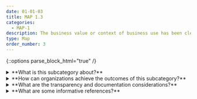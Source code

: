 ```yaml
---
date: 01-01-03
title: MAP 1.3
categories:
  - MAP-1
description: The business value or context of business use has been clearly defined or – in the case of assessing existing AI systems – re-evaluated.
type: Map
order_number: 3
---
```

{::options parse_block_html="true" /} 


<details>
<summary markdown="span">**What is this subcategory about?**</summary>      
<br>
AI systems should present a business benefit beyond the status quo when considering inherent risks and implicit or explicit costs. Defining and documenting the specific business purpose of an AI system helps teams to evaluate risks and increases the clarity of “go/no-go” decisions about whether to deploy.

</details>

<details>
<summary markdown="span">**How can organizations achieve the outcomes of this subcategory?**</summary>

* Build transparent practices into AI system development processes.
* Review the documented system purpose from a socio-technical perspective and in consideration of societal values.
* Determine possible misalignment between societal values and stated organizational principles and code of ethics.
* Flag latent incentives that may contribute to negative impacts.
* Balance AI system purpose with potential risks, societal values, and stated organizational principles.

</details>

<details>
<summary markdown="span">**What are the transparency and documentation considerations?**</summary>  

**Transparency Considerations – Key Questions: MAP 1.3**
- How does the AI system help the entity meet its goals and objectives?
- How do the technical specifications and requirements align with the AI system’s goals and objectives?
- To what extent is the output of each component appropriate for the operational context?
-  What (other) tasks could the dataset be used for? Are there obvious tasks for which it should not be used?

**AI Transparency Resources: MAP 1.3**
- Assessment List for Trustworthy AI (ALTAI) - The High-Level Expert Group on AI – 2019
- Including Insights from the Comptroller General’s Forum on the Oversight of Artificial Intelligence An Accountability Framework for Federal Agencies and Other Entities,” 2021
- Datasheets for Datasets"

</details>

<details>
<summary markdown="span">**What are some informative references?**</summary>      
<br>
Abeba Birhane, Pratyusha Kalluri, Dallas Card, et al. 2022. The Values Encoded in Machine Learning Research. arXiv:2106.15590. Retrieved from https://arxiv.org/abs/2106.15590

Board of Governors of the Federal Reserve System. SR 11-7: Guidance on Model Risk Management. (April 4, 2011). Retrieved on July 6, 2022 from https://www.federalreserve.gov/supervisionreg/srletters/sr1107.htm

</details>
